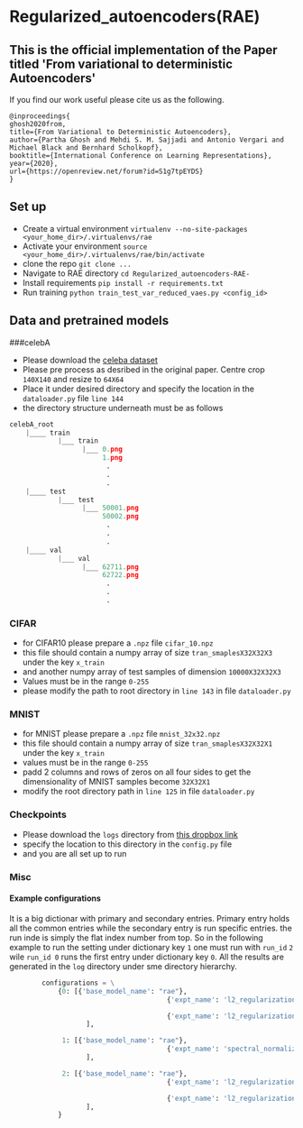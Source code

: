 # Regularized_autoencoders(RAE)
## This is the official implementation of the Paper titled 'From variational to deterministic Autoencoders'
If you find our work useful please cite us as the following.
```
@inproceedings{
ghosh2020from,
title={From Variational to Deterministic Autoencoders},
author={Partha Ghosh and Mehdi S. M. Sajjadi and Antonio Vergari and Michael Black and Bernhard Scholkopf},
booktitle={International Conference on Learning Representations},
year={2020},
url={https://openreview.net/forum?id=S1g7tpEYDS}
}
```

## Set up
* Create a virtual environment `virtualenv --no-site-packages <your_home_dir>/.virtualenvs/rae`
* Activate your environment `source <your_home_dir>/.virtualenvs/rae/bin/activate`
* clone the repo `git clone ...`
* Navigate to RAE directory `cd Regularized_autoencoders-RAE-` 
* Install requirements `pip install -r requirements.txt`
* Run training `python train_test_var_reduced_vaes.py <config_id> `

## Data and pretrained models
###celebA
* Please download the [celeba dataset](http://mmlab.ie.cuhk.edu.hk/projects/CelebA.html)
* Please pre process as desribed in the original paper. Centre crop `140X140` and resize to `64X64`
* Place it under desired directory and specify the location in the `dataloader.py`
file `line 144`
* the directory structure underneath must be as follows
``` python
celebA_root
    |____ train
            |___ train
                  |___ 0.png
                       1.png
                        .
                        .
                        .
    |____ test
            |___ test
                  |___ 50001.png
                       50002.png
                        .
                        .
                        .
    |____ val
            |___ val
                  |___ 62711.png
                       62722.png
                        .
                        .
                        .
```
### CIFAR
* for CIFAR10 please prepare a `.npz` file `cifar_10.npz`
* this file should contain a numpy array of size `tran_smaplesX32X32X3` under the key 
`x_train`
* and another numpy array of test samples of dimension `10000X32X32X3`
* Values must be in the range `0-255`
* please modify the path to root directory in `line 143` in file `dataloader.py`

### MNIST
* for MNIST please prepare a `.npz` file `mnist_32x32.npz`
* this file should contain a numpy array of size `tran_smaplesX32X32X1` under the key 
`x_train`
* values must be in the range `0-255`
* padd 2 columns and rows of zeros on all four sides to get the dimensionality of MNIST 
samples become `32X32X1`
* modify the root directory path in `line 125` in file `dataloader.py`

### Checkpoints
* Please download the `logs` directory from 
[this dropbox link](https://www.dropbox.com/sh/btz9ctt4zpabs4a/AAARKArjTnsFwqL17rcbsUcba?dl=0)
* specify the location to this directory in the `config.py` file
* and you are all set up to run

### Misc
#### Example configurations
It is a big dictionar with primary and secondary entries. Primary entry holds all 
the common entries while the secondary entry is run specific entries. the run inde is 
simply the flat index number from top. So in the following example to run the setting 
under dictionary key `1` one must run with `run_id` `2` wile `run_id 0` runs the first 
entry under dictionary key `0`. All the results are generated in the `log` directory
under sme directory hierarchy. 
```Python
        configurations = \
            {0: [{'base_model_name': "rae"},
                                       {'expt_name': 'l2_regularization'},

                                       {'expt_name': 'l2_regularization'}
                   ],

             1: [{'base_model_name': "rae"},
                                       {'expt_name': 'spectral_normalization'}
                   ],

             2: [{'base_model_name': "rae"},
                                       {'expt_name': 'l2_regularization'},

                                       {'expt_name': 'l2_regularization'}
                   ],
            }
```
